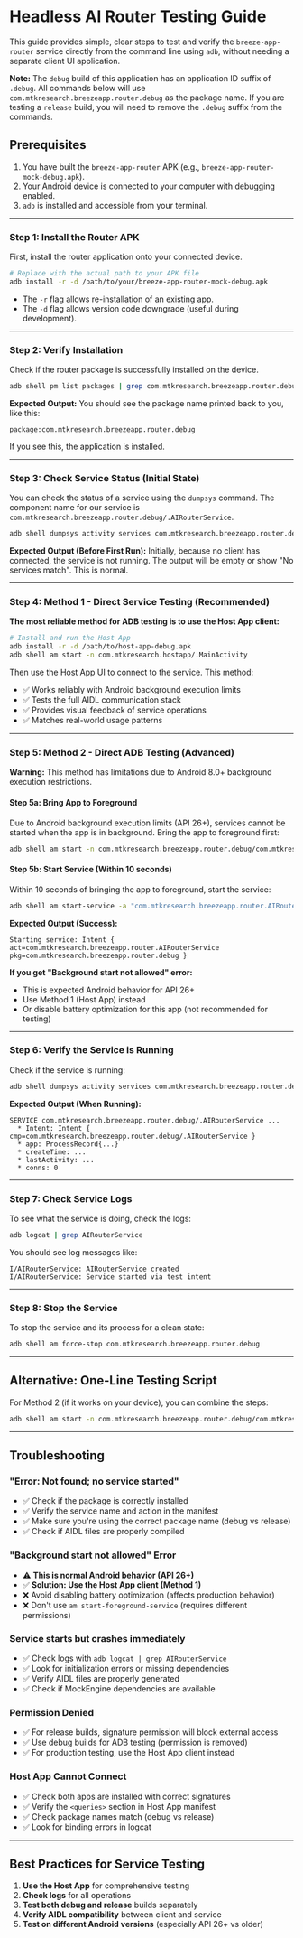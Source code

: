 # Headless AI Router Testing Guide

This guide provides simple, clear steps to test and verify the `breeze-app-router` service directly from the command line using `adb`, without needing a separate client UI application.

**Note:** The `debug` build of this application has an application ID suffix of `.debug`. All commands below will use `com.mtkresearch.breezeapp.router.debug` as the package name. If you are testing a `release` build, you will need to remove the `.debug` suffix from the commands.

## Prerequisites

1.  You have built the `breeze-app-router` APK (e.g., `breeze-app-router-mock-debug.apk`).
2.  Your Android device is connected to your computer with debugging enabled.
3.  `adb` is installed and accessible from your terminal.

---

### Step 1: Install the Router APK

First, install the router application onto your connected device.

```sh
# Replace with the actual path to your APK file
adb install -r -d /path/to/your/breeze-app-router-mock-debug.apk
```
*   The `-r` flag allows re-installation of an existing app.
*   The `-d` flag allows version code downgrade (useful during development).

---

### Step 2: Verify Installation

Check if the router package is successfully installed on the device.

```sh
adb shell pm list packages | grep com.mtkresearch.breezeapp.router.debug
```

**Expected Output:**
You should see the package name printed back to you, like this:
```
package:com.mtkresearch.breezeapp.router.debug
```
If you see this, the application is installed.

---

### Step 3: Check Service Status (Initial State)

You can check the status of a service using the `dumpsys` command. The component name for our service is `com.mtkresearch.breezeapp.router.debug/.AIRouterService`.

```sh
adb shell dumpsys activity services com.mtkresearch.breezeapp.router.debug/.AIRouterService
```

**Expected Output (Before First Run):**
Initially, because no client has connected, the service is not running. The output will be empty or show "No services match". This is normal.

---

### Step 4: Method 1 - Direct Service Testing (Recommended)

**The most reliable method for ADB testing is to use the Host App client:**

```sh
# Install and run the Host App
adb install -r -d /path/to/host-app-debug.apk
adb shell am start -n com.mtkresearch.hostapp/.MainActivity
```

Then use the Host App UI to connect to the service. This method:
- ✅ Works reliably with Android background execution limits
- ✅ Tests the full AIDL communication stack
- ✅ Provides visual feedback of service operations
- ✅ Matches real-world usage patterns

---

### Step 5: Method 2 - Direct ADB Testing (Advanced)

**Warning:** This method has limitations due to Android 8.0+ background execution restrictions.

#### Step 5a: Bring App to Foreground

Due to Android background execution limits (API 26+), services cannot be started when the app is in background. Bring the app to foreground first:

```sh
adb shell am start -n com.mtkresearch.breezeapp.router.debug/com.mtkresearch.breezeapp.router.ui.DummyLauncherActivity
```

#### Step 5b: Start Service (Within 10 seconds)

Within 10 seconds of bringing the app to foreground, start the service:

```sh
adb shell am start-service -a "com.mtkresearch.breezeapp.router.AIRouterService" -p com.mtkresearch.breezeapp.router.debug
```

**Expected Output (Success):**
```
Starting service: Intent { act=com.mtkresearch.breezeapp.router.AIRouterService pkg=com.mtkresearch.breezeapp.router.debug }
```

**If you get "Background start not allowed" error:**
- This is expected Android behavior for API 26+
- Use Method 1 (Host App) instead
- Or disable battery optimization for this app (not recommended for testing)

---

### Step 6: Verify the Service is Running

Check if the service is running:

```sh
adb shell dumpsys activity services com.mtkresearch.breezeapp.router.debug/.AIRouterService
```

**Expected Output (When Running):**
```
SERVICE com.mtkresearch.breezeapp.router.debug/.AIRouterService ...
  * Intent: Intent { cmp=com.mtkresearch.breezeapp.router.debug/.AIRouterService }
  * app: ProcessRecord{...}
  * createTime: ...
  * lastActivity: ...
  * conns: 0
```

---

### Step 7: Check Service Logs

To see what the service is doing, check the logs:

```sh
adb logcat | grep AIRouterService
```

You should see log messages like:
```
I/AIRouterService: AIRouterService created
I/AIRouterService: Service started via test intent
```

---

### Step 8: Stop the Service

To stop the service and its process for a clean state:

```sh
adb shell am force-stop com.mtkresearch.breezeapp.router.debug
```

---

## Alternative: One-Line Testing Script

For Method 2 (if it works on your device), you can combine the steps:

```sh
adb shell am start -n com.mtkresearch.breezeapp.router.debug/com.mtkresearch.breezeapp.router.ui.DummyLauncherActivity && sleep 2 && adb shell am start-service -a "com.mtkresearch.breezeapp.router.AIRouterService" -p com.mtkresearch.breezeapp.router.debug
```

---

## Troubleshooting

### "Error: Not found; no service started"
- ✅ Check if the package is correctly installed
- ✅ Verify the service name and action in the manifest
- ✅ Make sure you're using the correct package name (debug vs release)
- ✅ Check if AIDL files are properly compiled

### "Background start not allowed" Error
- ⚠️  **This is normal Android behavior (API 26+)**
- ✅ **Solution: Use the Host App client (Method 1)**
- ❌ Avoid disabling battery optimization (affects production behavior)
- ❌ Don't use `am start-foreground-service` (requires different permissions)

### Service starts but crashes immediately
- ✅ Check logs with `adb logcat | grep AIRouterService`
- ✅ Look for initialization errors or missing dependencies
- ✅ Verify AIDL files are properly generated
- ✅ Check if MockEngine dependencies are available

### Permission Denied
- ✅ For release builds, signature permission will block external access
- ✅ Use debug builds for ADB testing (permission is removed)
- ✅ For production testing, use the Host App client instead

### Host App Cannot Connect
- ✅ Check both apps are installed with correct signatures
- ✅ Verify the `<queries>` section in Host App manifest
- ✅ Check package names match (debug vs release)
- ✅ Look for binding errors in logcat

---

## Best Practices for Service Testing

1. **Use the Host App** for comprehensive testing
2. **Check logs** for all operations
3. **Test both debug and release** builds separately
4. **Verify AIDL compatibility** between client and service
5. **Test on different Android versions** (especially API 26+ vs older) 